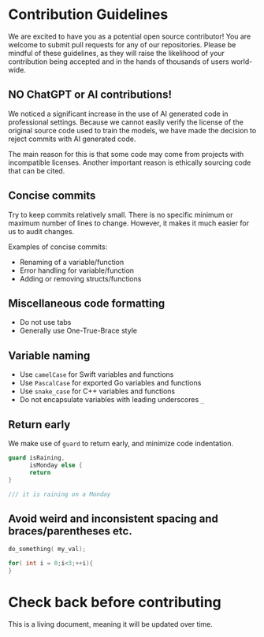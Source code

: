 # Contribution Guidelines
We are excited to have you as a potential open source contributor! You are welcome to submit pull requests for any of our repositories. Please be mindful of these guidelines, as they will raise the likelihood of your contribution being accepted and in the hands of thousands of users world-wide.


## NO ChatGPT or AI contributions!
We noticed a significant increase in the use of AI generated code in professional settings. Because we cannot easily verify the license of the original source code used to train the models, we have made the decision to reject commits with AI generated code.

The main reason for this is that some code may come from projects with incompatible licenses. Another important reason is ethically sourcing code that can be cited.

## Concise commits
Try to keep commits relatively small. There is no specific minimum or maximum number of lines to change. However, it makes it much easier for us to audit changes.

Examples of concise commits:
* Renaming of a variable/function
* Error handling for variable/function
* Adding or removing structs/functions

## Miscellaneous code formatting
* Do not use tabs
* Generally use One-True-Brace style

## Variable naming
* Use `camelCase` for Swift variables and functions
* Use `PascalCase` for exported Go variables and functions
* Use `snake_case` for C++ variables and functions
* Do not encapsulate variables with leading underscores `_`

## Return early
We make use of `guard` to return early, and minimize code indentation.
```swift
guard isRaining,
      isMonday else {
      return
}

/// it is raining on a Monday
```

## Avoid weird and inconsistent spacing and braces/parentheses etc.
```c++
do_something( my_val);
```

```c++
for( int i = 0;i<3;++i){
}
```

# Check back before contributing
This is a living document, meaning it will be updated over time.
